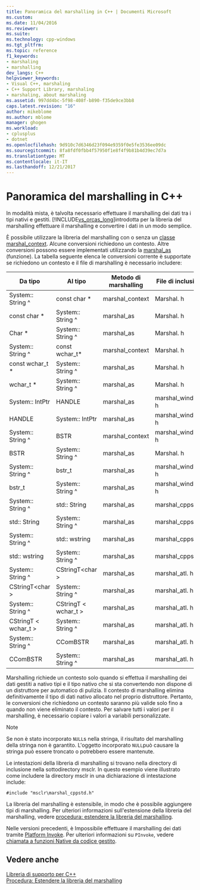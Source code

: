 ```yaml
---
title: Panoramica del marshalling in C++ | Documenti Microsoft
ms.custom: 
ms.date: 11/04/2016
ms.reviewer: 
ms.suite: 
ms.technology: cpp-windows
ms.tgt_pltfrm: 
ms.topic: reference
f1_keywords:
- marshaling
- marshalling
dev_langs: C++
helpviewer_keywords:
- Visual C++, marshaling
- C++ Support Library, marshaling
- marshaling, about marshaling
ms.assetid: 997dd4bc-5f98-408f-b890-f35de9ce3bb8
caps.latest.revision: "16"
author: mikeblome
ms.author: mblome
manager: ghogen
ms.workload:
- cplusplus
- dotnet
ms.openlocfilehash: 9d910c7d6346d23f094e9359f0e5fe3536ee09dc
ms.sourcegitcommit: 8fa8fdf0fbb4f57950f1e8f4f9b81b4d39ec7d7a
ms.translationtype: MT
ms.contentlocale: it-IT
ms.lasthandoff: 12/21/2017
---
```

# <a name="overview-of-marshaling-in-c"></a>Panoramica del marshalling in C++
In modalità mista, è talvolta necessario effettuare il marshalling dei dati tra i tipi nativi e gestiti. [!INCLUDE[vs_orcas_long](../atl/reference/includes/vs_orcas_long_md.md)]introdotta per la libreria del marshalling effettuare il marshalling e convertire i dati in un modo semplice.  
  
 È possibile utilizzare la libreria del marshalling con o senza un [classe marshal_context](../dotnet/marshal-context-class.md). Alcune conversioni richiedono un contesto. Altre conversioni possono essere implementati utilizzando la [marshal_as](../dotnet/marshal-as.md) (funzione). La tabella seguente elenca le conversioni corrente è supportate se richiedono un contesto e il file di marshalling è necessario includere:  
  
|Da tipo|Al tipo|Metodo di marshalling|File di inclusione|  
|---------------|-------------|--------------------|------------------|  
|System:: String ^|const char *|marshal_context|Marshal. h|  
|const char *|System:: String ^|marshal_as|Marshal. h|  
|Char *|System:: String ^|marshal_as|Marshal. h|  
|System:: String ^|const wchar_t*|marshal_context|Marshal. h|  
|const wchar_t *|System:: String ^|marshal_as|Marshal. h|  
|wchar_t *|System:: String ^|marshal_as|Marshal. h|  
|System:: IntPtr|HANDLE|marshal_as|marshal_windows. h|  
|HANDLE|System:: IntPtr|marshal_as|marshal_windows. h|  
|System:: String ^|BSTR|marshal_context|marshal_windows. h|  
|BSTR|System:: String ^|marshal_as|Marshal. h|  
|System:: String ^|bstr_t|marshal_as|marshal_windows. h|  
|bstr_t|System:: String ^|marshal_as|marshal_windows. h|  
|System:: String ^|std:: String|marshal_as|marshal_cppstd. h|  
|std:: String|System:: String ^|marshal_as|marshal_cppstd. h|  
|System:: String ^|std:: wstring|marshal_as|marshal_cppstd. h|  
|std:: wstring|System:: String ^|marshal_as|marshal_cppstd. h|  
|System:: String ^|CStringT\<char >|marshal_as|marshal_atl. h|  
|CStringT\<char >|System:: String ^|marshal_as|marshal_atl. h|  
|System:: String ^|CStringT < wchar_t >|marshal_as|marshal_atl. h|  
|CStringT < wchar_t >|System:: String ^|marshal_as|marshal_atl. h|  
|System:: String ^|CComBSTR|marshal_as|marshal_atl. h|  
|CComBSTR|System:: String ^|marshal_as|marshal_atl. h|  
  
 Marshalling richiede un contesto solo quando si effettua il marshalling dei dati gestiti a nativo tipi e il tipo nativo che si sta convertendo non dispone di un distruttore per automatico di pulizia. Il contesto di marshalling elimina definitivamente il tipo di dati nativo allocato nel proprio distruttore. Pertanto, le conversioni che richiedono un contesto saranno più valide solo fino a quando non viene eliminato il contesto. Per salvare tutti i valori per il marshalling, è necessario copiare i valori a variabili personalizzate.  
  
> [!NOTE]
>  Se non è stato incorporato `NULL`s nella stringa, il risultato del marshalling della stringa non è garantito. L'oggetto incorporato `NULL`può causare la stringa può essere troncato o potrebbero essere mantenute.  
  
 Le intestazioni della libreria di marshalling si trovano nella directory di inclusione nella sottodirectory msclr. In questo esempio viene illustrato come includere la directory msclr in una dichiarazione di intestazione include:  
  
 `#include "msclr\marshal_cppstd.h"`  
  
 La libreria del marshalling è estensibile, in modo che è possibile aggiungere tipi di marshalling. Per ulteriori informazioni sull'estensione della libreria del marshalling, vedere [procedura: estendere la libreria del marshalling](../dotnet/how-to-extend-the-marshaling-library.md).  
  
 Nelle versioni precedenti, è Impossibile effettuare il marshalling dei dati tramite [Platform Invoke](/dotnet/framework/interop/consuming-unmanaged-dll-functions). Per ulteriori informazioni su `PInvoke`, vedere [chiamata a funzioni Native da codice gestito](../dotnet/calling-native-functions-from-managed-code.md).  
  
## <a name="see-also"></a>Vedere anche  
 [Libreria di supporto per C++](../dotnet/cpp-support-library.md)   
 [Procedura: Estendere la libreria del marshalling](../dotnet/how-to-extend-the-marshaling-library.md)